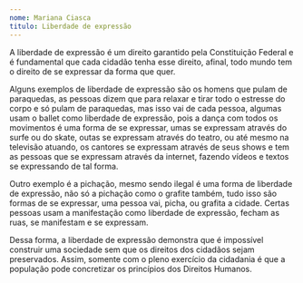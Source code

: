 ```yaml
---  
nome: Mariana Ciasca
titulo: Liberdade de expressão
---
```


A liberdade de expressão é um direito garantido pela Constituição Federal e é fundamental que cada cidadão tenha esse direito, afinal, todo mundo tem o direito de se expressar da forma que quer.

Alguns exemplos de liberdade de expressão são os homens que pulam de paraquedas, as pessoas dizem que para relaxar e tirar todo o estresse do corpo e só pulam de paraquedas, mas isso vai de cada pessoa, algumas usam o ballet como liberdade de expressão, pois a dança com todos os movimentos é uma forma de se expressar,  umas se expressam através do surfe ou do skate, outas se expressam através do teatro, ou até mesmo na televisão atuando, os cantores se expressam através de seus shows e tem as pessoas que se expressam através da internet, fazendo vídeos e textos se expressando de tal forma.

Outro exemplo é a pichação, mesmo sendo ilegal é uma forma de liberdade de expressão, não só a pichação como o grafite também, tudo isso são formas de se expressar, uma pessoa vai, picha, ou grafita a cidade. Certas pessoas usam a manifestação como liberdade de expressão, fecham as ruas, se manifestam e se expressam.

Dessa forma, a liberdade de expressão demonstra que é impossível construir uma sociedade sem que os direitos dos cidadãos sejam preservados. Assim, somente com o pleno exercício da cidadania é que a população pode concretizar os princípios dos Direitos Humanos.
